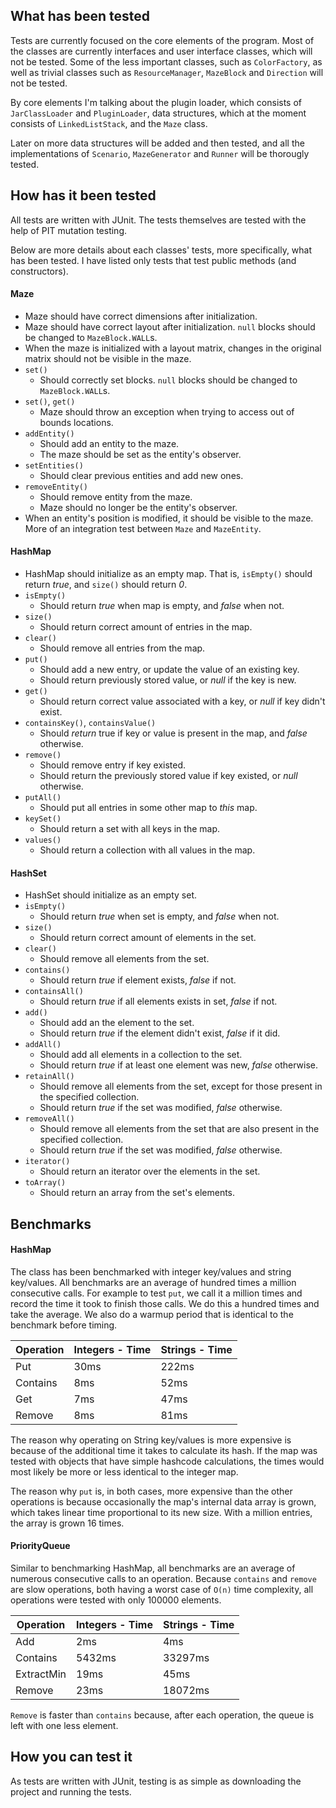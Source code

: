 ## What has been tested

Tests are currently focused on the core elements of the program. Most of the classes are currently interfaces and user interface
classes, which will not be tested. Some of the less important classes, such as `ColorFactory`, as well as trivial classes such as
`ResourceManager`, `MazeBlock` and `Direction` will not be tested.

By core elements I'm talking about the plugin loader, which consists of `JarClassLoader` and `PluginLoader`, data structures, which at the moment consists of `LinkedListStack`, and the `Maze` class.

Later on more data structures will be added and then tested, and all the implementations of `Scenario`, `MazeGenerator` and `Runner` will be thorougly tested.

## How has it been tested

All tests are written with JUnit. The tests themselves are tested with the help of PIT mutation testing.

Below are more details about each classes' tests, more specifically, what has been tested. I have listed only tests that test public methods (and constructors).

#### Maze

- Maze should have correct dimensions after initialization.
- Maze should have correct layout after initialization. `null` blocks should be changed to `MazeBlock.WALL`s.
- When the maze is initialized with a layout matrix, changes in the original matrix should not be visible in the maze.
- `set()`
  - Should correctly set blocks. `null` blocks should be changed to `MazeBlock.WALL`s.
- `set()`, `get()`
  - Maze should throw an exception when trying to access out of bounds locations.
- `addEntity()`
  - Should add an entity to the maze.
  - The maze should be set as the entity's observer.
- `setEntities()`
  - Should clear previous entities and add new ones.
- `removeEntity()`
  - Should remove entity from the maze.
  - Maze should no longer be the entity's observer.
- When an entity's position is modified, it should be visible to the maze. More of an integration test between `Maze` and `MazeEntity`.
 
#### HashMap

- HashMap should initialize as an empty map. That is, `isEmpty()` should return *true*, and `size()` should return *0*.
- `isEmpty()`
  - Should return *true* when map is empty, and *false* when not.
- `size()`
  - Should return correct amount of entries in the map.
- `clear()`
  - Should remove all entries from the map.
- `put()`
  - Should add a new entry, or update the value of an existing key.
  - Should return previously stored value, or *null* if the key is new.
- `get()`
  - Should return correct value associated with a key, or *null* if key didn't exist.
- `containsKey()`, `containsValue()`
  - Should *return* true if key or value is present in the map, and *false* otherwise.
- `remove()`
  - Should remove entry if key existed.
  - Should return the previously stored value if key existed, or *null* otherwise.
- `putAll()`
  - Should put all entries in some other map to *this* map.
- `keySet()`
  - Should return a set with all keys in the map.
- `values()`
  - Should return a collection with all values in the map.

#### HashSet

- HashSet should initialize as an empty set.
- `isEmpty()`
  - Should return *true* when set is empty, and *false* when not.
- `size()`
  - Should return correct amount of elements in the set.
- `clear()`
  - Should remove all elements from the set.
- `contains()`
  - Should return *true* if element exists, *false* if not.
- `containsAll()`
  - Should return *true* if all elements exists in set, *false* if not.
- `add()`
  - Should add an the element to the set.
  - Should return *true* if the element didn't exist, *false* if it did.
- `addAll()`
  - Should add all elements in a collection to the set.
  - Should return *true* if at least one element was new, *false* otherwise.
- `retainAll()`
  - Should remove all elements from the set, except for those present in the specified collection.
  - Should return *true* if the set was modified, *false* otherwise.
- `removeAll()`
  - Should remove all elements from the set that are also present in the specified collection.
  - Should return *true* if the set was modified, *false* otherwise.
- `iterator()`
  - Should return an iterator over the elements in the set.
- `toArray()`
  - Should return an array from the set's elements.
  
## Benchmarks

#### HashMap

The class has been benchmarked with integer key/values and string key/values. All benchmarks are an average of hundred times a million consecutive calls. For example to test `put`, we call it a million times and record the time it took to finish those calls. We do this a hundred times and take the average. We also do a warmup period that is identical to the benchmark before timing.

| Operation | Integers - Time | Strings - Time |
|-----------|----------------|-----------------|
Put | 30ms | 222ms 
Contains | 8ms | 52ms
Get | 7ms | 47ms
Remove | 8ms | 81ms

The reason why operating on String key/values is more expensive is because of the additional time it takes to calculate its hash. If the map was tested with objects that have simple hashcode calculations, the times would most likely be more or less identical to the integer map.

The reason why `put` is, in both cases, more expensive than the other operations is because occasionally the map's internal data array is grown, which takes linear time proportional to its new size. With a million entries, the array is grown 16 times.

#### PriorityQueue

Similar to benchmarking HashMap, all benchmarks are an average of numerous consecutive calls to an operation. Because `contains` and `remove` are slow operations, both having a worst case of `O(n)` time complexity, all operations were tested with only 100000 elements.

| Operation | Integers - Time | Strings - Time |
|-----------|----------------|-----------------|
Add | 2ms | 4ms 
Contains | 5432ms | 33297ms
ExtractMin | 19ms | 45ms
Remove | 23ms | 18072ms

`Remove` is faster than `contains` because, after each operation, the queue is left with one less element.

## How you can test it

As tests are written with JUnit, testing is as simple as downloading the project and running the tests.
